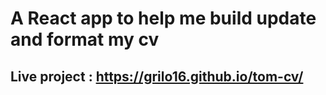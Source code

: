 # A React app to help me build update and format my cv

## Live project : https://grilo16.github.io/tom-cv/
